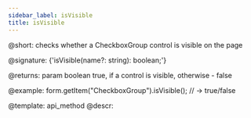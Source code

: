 ```yaml
---
sidebar_label: isVisible
title: isVisible
---          
```


@short: checks whether a CheckboxGroup control is visible on the page

@signature: {'isVisible(name?: string): boolean;'}

@returns:
param   boolean     true, if a control is visible, otherwise - false

@example:
form.getItem("CheckboxGroup").isVisible(); // -> true/false


@template: api_method
@descr:


